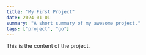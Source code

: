 ```yaml
---
title: "My First Project"
date: 2024-01-01
summary: "A short summary of my awesome project."
tags: ["project", "go"]
---
```

This is the content of the project.

